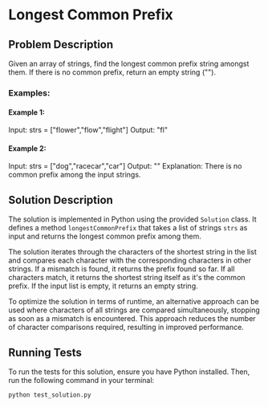 # Longest Common Prefix

## Problem Description

Given an array of strings, find the longest common prefix string amongst them. If there is no common prefix, return an empty string ("").

### Examples:

#### Example 1:

Input: strs = ["flower","flow","flight"]
Output: "fl"

#### Example 2:

Input: strs = ["dog","racecar","car"]
Output: ""
Explanation: There is no common prefix among the input strings.

## Solution Description

The solution is implemented in Python using the provided `Solution` class. It defines a method `longestCommonPrefix` that takes a list of strings `strs` as input and returns the longest common prefix among them.

The solution iterates through the characters of the shortest string in the list and compares each character with the corresponding characters in other strings. If a mismatch is found, it returns the prefix found so far. If all characters match, it returns the shortest string itself as it's the common prefix. If the input list is empty, it returns an empty string.

To optimize the solution in terms of runtime, an alternative approach can be used where characters of all strings are compared simultaneously, stopping as soon as a mismatch is encountered. This approach reduces the number of character comparisons required, resulting in improved performance.

## Running Tests

To run the tests for this solution, ensure you have Python installed. Then, run the following command in your terminal:

```bash
python test_solution.py
```
